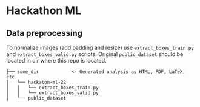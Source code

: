 # Hackathon ML

## Data preprocessing
To normalize images (add padding and resize) 
use `extract_boxes_train.py` and `extract_boxes_valid.py` scripts.
Original `public_dataset` should be located in dir where this repo is located.

    ├── some_dir            <- Generated analysis as HTML, PDF, LaTeX, etc.
    │   └── hackaton-ml-22
    │   │   └── extract_boxes_train.py
    │   │   └── extract_boxes_valid.py
    │   └── public_dataset
